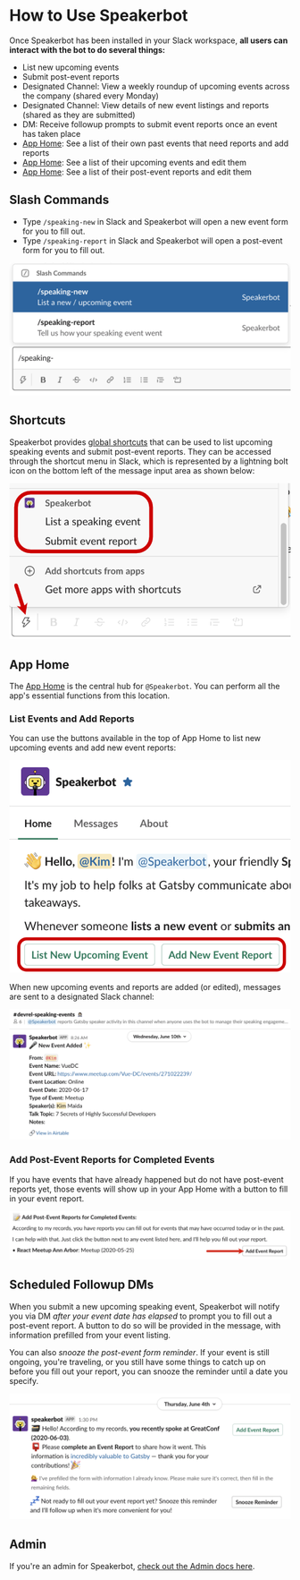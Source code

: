 # How to Use Speakerbot

Once Speakerbot has been installed in your Slack workspace, **all users can interact with the bot to do several things:**

* List new upcoming events
* Submit post-event reports
* Designated Channel: View a weekly roundup of upcoming events across the company (shared every Monday)
* Designated Channel: View details of new event listings and reports (shared as they are submitted)
* DM: Receive followup prompts to submit event reports once an event has taken place
* [App Home](slack://app?team=T6VN36NMP&id=A0157QBDE49&tab=home): See a list of their own past events that need reports and add reports
* [App Home](slack://app?team=T6VN36NMP&id=A0157QBDE49&tab=home): See a list of their upcoming events and edit them
* [App Home](slack://app?team=T6VN36NMP&id=A0157QBDE49&tab=home): See a list of their post-event reports and edit them

## Slash Commands

* Type `/speaking-new` in Slack and Speakerbot will open a new event form for you to fill out.
* Type `/speaking-report` in Slack and Speakerbot will open a post-event form for you to fill out.

![slash commands screenshot](slash-commands.png)

## Shortcuts

Speakerbot provides [global shortcuts](https://api.slack.com/interactivity/shortcuts) that can be used to list upcoming speaking events and submit post-event reports. They can be accessed through the shortcut menu in Slack, which is represented by a lightning bolt icon on the bottom left of the message input area as shown below:

![shortcuts screenshot](shortcuts.png)

## App Home

The [App Home](slack://app?team=T6VN36NMP&id=A0157QBDE49&tab=home) is the central hub for `@Speakerbot`. You can perform all the app's essential functions from this location.

### List Events and Add Reports

You can use the buttons available in the top of App Home to list new upcoming events and add new event reports:

![image of App Home with new event and report buttons](app-home.png)

When new upcoming events and reports are added (or edited), messages are sent to a designated Slack channel:

![screenshot of new event listing in channel](channel-new-event.png)

### Add Post-Event Reports for Completed Events

If you have events that have already happened but do not have post-event reports yet, those events will show up in your App Home with a button to fill in your event report.

![image of App Home with event report button](add-report.png)

## Scheduled Followup DMs

When you submit a new upcoming speaking event, Speakerbot will notify you via DM _after your event date has elapsed_ to prompt you to fill out a post-event report. A button to do so will be provided in the message, with information prefilled from your event listing.

You can also _snooze the post-event form reminder_. If your event is still ongoing, you're traveling, or you still have some things to catch up on before you fill out your report, you can snooze the reminder until a date you specify. 

![screenshot of DM followup](scheduled-followup.png)

## Admin

If you're an admin for Speakerbot, [check out the Admin docs here](admin.md).
